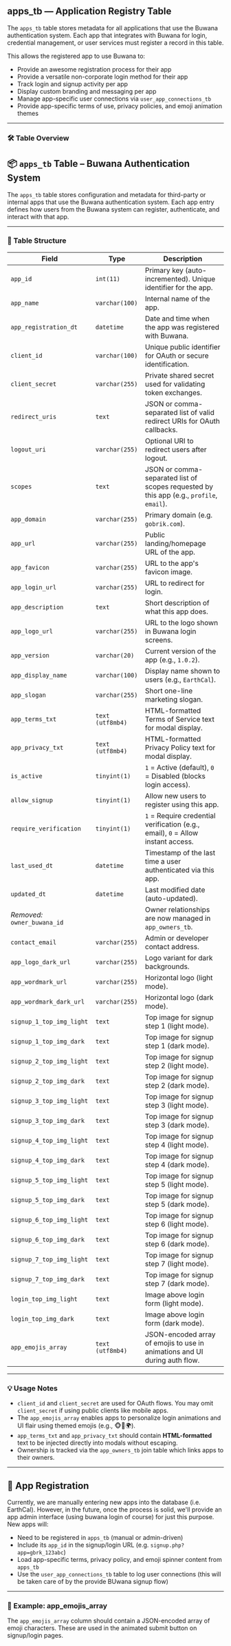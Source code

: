 ## apps_tb — Application Registry Table

The `apps_tb` table stores metadata for all applications that use the Buwana authentication system. Each app that integrates with Buwana for login, credential management, or user services must register a record in this table.

This allows the registered app to use Buwana to:
- Provide an awesome registration process for their app
- Provide a versatile non-corporate login method for their app
- Track login and signup activity per app
- Display custom branding and messaging per app
- Manage app-specific user connections via `user_app_connections_tb`
- Provide app-specific terms of use, privacy policies, and emoji animation themes

---

### 🛠️ Table Overview

## 📦 `apps_tb` Table – Buwana Authentication System

The `apps_tb` table stores configuration and metadata for third-party or internal apps that use the Buwana authentication system. Each app entry defines how users from the Buwana system can register, authenticate, and interact with that app.

---

### 🔧 Table Structure

| Field                  | Type            | Description |
|------------------------|-----------------|-------------|
| `app_id`               | `int(11)`       | Primary key (auto-incremented). Unique identifier for the app. |
| `app_name`             | `varchar(100)`  | Internal name of the app. |
| `app_registration_dt`  | `datetime`      | Date and time when the app was registered with Buwana. |
| `client_id`            | `varchar(100)`  | Unique public identifier for OAuth or secure identification. |
| `client_secret`        | `varchar(255)`  | Private shared secret used for validating token exchanges. |
| `redirect_uris`        | `text`          | JSON or comma-separated list of valid redirect URIs for OAuth callbacks. |
| `logout_uri`           | `varchar(255)`  | Optional URI to redirect users after logout. |
| `scopes`               | `text`          | JSON or comma-separated list of scopes requested by this app (e.g., `profile`, `email`). |
| `app_domain`           | `varchar(255)`  | Primary domain (e.g. `gobrik.com`). |
| `app_url`              | `varchar(255)`  | Public landing/homepage URL of the app. |
| `app_favicon`          | `varchar(255)`  | URL to the app's favicon image. |
| `app_login_url`        | `varchar(255)`  | URL to redirect for login. |
| `app_description`      | `text`          | Short description of what this app does. |
| `app_logo_url`         | `varchar(255)`  | URL to the logo shown in Buwana login screens. |
| `app_version`          | `varchar(20)`   | Current version of the app (e.g., `1.0.2`). |
| `app_display_name`     | `varchar(100)`  | Display name shown to users (e.g., `EarthCal`). |
| `app_slogan`           | `varchar(255)`  | Short one-line marketing slogan. |
| `app_terms_txt`        | `text (utf8mb4)`| HTML-formatted Terms of Service text for modal display. |
| `app_privacy_txt`      | `text (utf8mb4)`| HTML-formatted Privacy Policy text for modal display. |
| `is_active`            | `tinyint(1)`    | `1` = Active (default), `0` = Disabled (blocks login access). |
| `allow_signup`         | `tinyint(1)`    | Allow new users to register using this app. |
| `require_verification` | `tinyint(1)`    | `1` = Require credential verification (e.g., email), `0` = Allow instant access. |
| `last_used_dt`         | `datetime`      | Timestamp of the last time a user authenticated via this app. |
| `updated_dt`           | `datetime`      | Last modified date (auto-updated). |
| _Removed:_ `owner_buwana_id` |   | Owner relationships are now managed in `app_owners_tb`. |
| `contact_email`        | `varchar(255)`  | Admin or developer contact address. |
| `app_logo_dark_url`    | `varchar(255)`  | Logo variant for dark backgrounds. |
| `app_wordmark_url`     | `varchar(255)`  | Horizontal logo (light mode). |
| `app_wordmark_dark_url`| `varchar(255)`  | Horizontal logo (dark mode). |
| `signup_1_top_img_light` | `text` | Top image for signup step 1 (light mode). |
| `signup_1_top_img_dark`  | `text` | Top image for signup step 1 (dark mode). |
| `signup_2_top_img_light` | `text` | Top image for signup step 2 (light mode). |
| `signup_2_top_img_dark`  | `text` | Top image for signup step 2 (dark mode). |
| `signup_3_top_img_light` | `text` | Top image for signup step 3 (light mode). |
| `signup_3_top_img_dark`  | `text` | Top image for signup step 3 (dark mode). |
| `signup_4_top_img_light` | `text` | Top image for signup step 4 (light mode). |
| `signup_4_top_img_dark`  | `text` | Top image for signup step 4 (dark mode). |
| `signup_5_top_img_light` | `text` | Top image for signup step 5 (light mode). |
| `signup_5_top_img_dark`  | `text` | Top image for signup step 5 (dark mode). |
| `signup_6_top_img_light` | `text` | Top image for signup step 6 (light mode). |
| `signup_6_top_img_dark`  | `text` | Top image for signup step 6 (dark mode). |
| `signup_7_top_img_light` | `text` | Top image for signup step 7 (light mode). |
| `signup_7_top_img_dark`  | `text` | Top image for signup step 7 (dark mode). |
| `login_top_img_light`    | `text` | Image above login form (light mode). |
| `login_top_img_dark`     | `text` | Image above login form (dark mode). |
| `app_emojis_array`     | `text (utf8mb4)`| JSON-encoded array of emojis to use in animations and UI during auth flow. |

---

### 💡 Usage Notes

- `client_id` and `client_secret` are used for OAuth flows. You may omit `client_secret` if using public clients like mobile apps.
- The `app_emojis_array` enables apps to personalize login animations and UI flair using themed emojis (e.g., 🐵🐢🌍).
- `app_terms_txt` and `app_privacy_txt` should contain **HTML-formatted** text to be injected directly into modals without escaping.
- Ownership is tracked via the `app_owners_tb` join table which links apps to their owners.

---

## 🧩 App Registration

Currently, we are manually entering new apps into the database (i.e. EarthCal).  However, in the future, once the process is solid, we'll provide an app admin interface (using buwana login of course) for just this purpose.  New apps will:

- Need to be registered in `apps_tb` (manual or admin-driven)
- Include its `app_id` in the signup/login URL (e.g. `signup.php?app=gbrk_123abc`)
- Load app-specific terms, privacy policy, and emoji spinner content from `apps_tb`
- Use the `user_app_connections_tb` table to log user connections (this will be taken care of by the provide BUwana signup flow)

---

### 🌈 Example: app_emojis_array

The `app_emojis_array` column should contain a JSON-encoded array of emoji characters. These are used in the animated submit button on signup/login pages.

